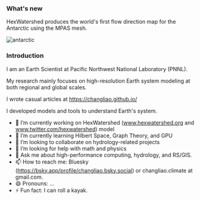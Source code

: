 ### What's new

HexWatershed produces the world's first flow direction map for the Antarctic using the MPAS mesh.

![antarctic](https://github.com/changliao1025/changliao1025/assets/20618384/8cca86a7-51fe-4569-b366-de2b06862f8c)

### Introduction

I am an Earth Scientist at Pacific Northwest National Laboratory (PNNL).

My research mainly focuses on high-resolution Earth system modeling at both regional and global scales.

I wrote casual articles at https://changliao.github.io/

I developed models and tools to understand Earth's system.

- 🔭 I’m currently working on HexWatershed (www.hexwatershed.org and www.twitter.com/hexwatershed) model
- 🌱 I’m currently learning Hilbert Space, Graph Theory, and GPU
- 👯 I’m looking to collaborate on hydrology-related projects
- 🤔 I’m looking for help with math and physics
- 💬 Ask me about high-performance computing, hydrology, and RS/GIS.
- 📫 How to reach me: Bluesky (https://bsky.app/profile/changliao.bsky.social) or changliao.climate at gmail.com.
- 😄 Pronouns: ...
- ⚡ Fun fact: I can roll a kayak.

<!--
**changliao1025/changliao1025** is a ✨ _special_ ✨ repository because its `README.md` (this file) appears on your GitHub profile.

Here are some ideas to get you started:

- 🔭 I’m currently working on ...
- 🌱 I’m currently learning ...
- 👯 I’m looking to collaborate on ...
- 🤔 I’m looking for help with ...
- 💬 Ask me about ...
- 📫 How to reach me: ...
- 😄 Pronouns: ...
- ⚡ Fun fact: ...
-->
